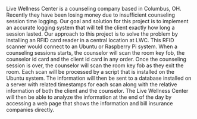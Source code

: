 Live Wellness Center is a counseling company based in Columbus, OH. Recently they have been losing money due to insufficient counseling session time logging. Our goal and solution for this project is to implement an accurate logging system that will tell the client exactly how long a session lasted. 
Our approach to this project is to solve the problem by installing an RFID card reader in a central location at LWC. This RFID scanner would connect to an Ubuntu or Raspberry Pi system. When a counseling sessions starts, the counselor will scan the room key fob, the counselor id card and the client id card in any order. Once the counseling session is over, the counselor will scan the room key fob as they exit the room. Each scan will be processed by a script that is installed on the Ubuntu system. The information will then be sent to a database installed on a server with related timestamps for each scan along with the relative information of both the client and the counselor. The Live Wellness Center will then be able to analyze the information at the end of the day by accessing a web page that shows the information and bill insurance companies directly. 

